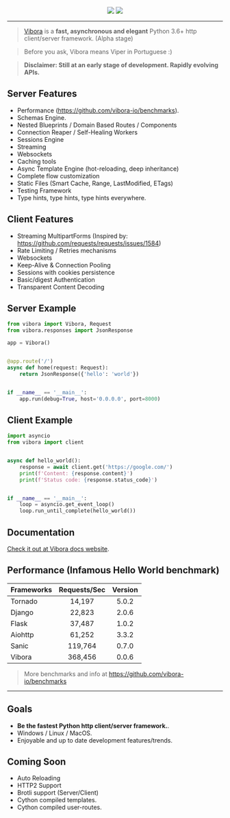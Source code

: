 <p align="center">
  <a href="https://vibora.io"><img src="https://raw.githubusercontent.com/vibora-io/vibora/master/docs/logo.png"></a>
  <a href="https://circleci.com/gh/vibora-io/vibora"><img src="https://circleci.com/gh/vibora-io/vibora.svg?style=shield"></a>
</p>

-----------------------------------------------------------
> [Vibora](https://vibora.io) is a **fast, asynchronous and elegant** Python 3.6+ http client/server framework. (Alpha stage)

> Before you ask, Vibora means Viper in Portuguese :)

> **Disclaimer: Still at an early stage of development. Rapidly evolving APIs.**


Server Features
---------------
* Performance (https://github.com/vibora-io/benchmarks).
* Schemas Engine.
* Nested Blueprints / Domain Based Routes / Components
* Connection Reaper / Self-Healing Workers
* Sessions Engine
* Streaming
* Websockets
* Caching tools
* Async Template Engine (hot-reloading, deep inheritance)
* Complete flow customization
* Static Files (Smart Cache, Range, LastModified, ETags)
* Testing Framework
* Type hints, type hints, type hints everywhere.


Client Features
---------------
* Streaming MultipartForms (Inspired by: https://github.com/requests/requests/issues/1584)
* Rate Limiting / Retries mechanisms
* Websockets
* Keep-Alive & Connection Pooling
* Sessions with cookies persistence
* Basic/digest Authentication
* Transparent Content Decoding

Server Example
--------------
```python
from vibora import Vibora, Request
from vibora.responses import JsonResponse

app = Vibora()


@app.route('/')
async def home(request: Request):
    return JsonResponse({'hello': 'world'})


if __name__ == '__main__':
    app.run(debug=True, host='0.0.0.0', port=8000)
```

Client Example
--------------

```python
import asyncio
from vibora import client


async def hello_world():
    response = await client.get('https://google.com/')
    print(f'Content: {response.content}')
    print(f'Status code: {response.status_code}')


if __name__ == '__main__':
    loop = asyncio.get_event_loop()
    loop.run_until_complete(hello_world())
```

Documentation
-------------
[Check it out at Vibora docs website](https://docs.vibora.io/docs).

Performance (Infamous Hello World benchmark)
-----------
| Frameworks    | Requests/Sec  | Version  |
| ------------- |:-------------:|:--------:|
| Tornado       | 14,197         | 5.0.2   |
| Django        | 22,823         | 2.0.6   |
| Flask         | 37,487         | 1.0.2   |
| Aiohttp       | 61,252         | 3.3.2   |
| Sanic         | 119,764        | 0.7.0   |
| Vibora        | 368,456        | 0.0.6   |
> More benchmarks and info at https://github.com/vibora-io/benchmarks
----
Goals
-----
* **Be the fastest Python http client/server framework.**.
* Windows / Linux / MacOS.
* Enjoyable and up to date development features/trends.

Coming Soon
-----------
* Auto Reloading
* HTTP2 Support
* Brotli support (Server/Client)
* Cython compiled templates.
* Cython compiled user-routes.
